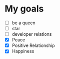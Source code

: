 # My goals
- [ ] be a queen
- [ ] star
- [ ] developer relations
- [x] Peace
- [x] Positive Relationship 
- [x] Happiness

